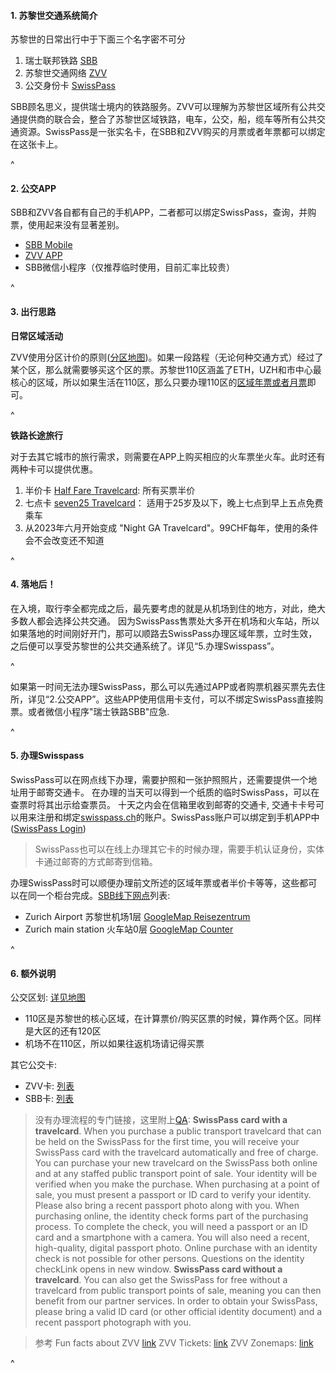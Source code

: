 #### **1. 苏黎世交通系统简介**

苏黎世的日常出行中于下面三个名字密不可分

1. 瑞士联邦铁路 [SBB](https://www.sbb.ch/en)
2. 苏黎世交通网络 [ZVV](https://www.zvv.ch/zvv/en/home.html)
3. 公交身份卡 [SwissPass](https://www.swisspass.ch/info/welcome)

SBB顾名思义，提供瑞士境内的铁路服务。ZVV可以理解为苏黎世区域所有公共交通提供商的联合会，整合了苏黎世区域铁路，电车，公交，船，缆车等所有公共交通资源。SwissPass是一张实名卡，在SBB和ZVV购买的月票或者年票都可以绑定在这张卡上。

^

#### **2. 公交APP**

SBB和ZVV各自都有自己的手机APP，二者都可以绑定SwissPass，查询，并购票，使用起来没有显著差别。

* [SBB Mobile](https://www.sbb.ch/de/fahrplan/mobile-fahrplaene/sbb-mobile.html)
* [ZVV APP](https://www.zvv.ch/zvv/de/service/apps/zvv-app.html)
* SBB微信小程序（仅推荐临时使用，目前汇率比较贵）

^

#### **3. 出行思路**

**日常区域活动**

ZVV使用分区计价的原则([分区地图](https://www.zvv.ch/zvv/en/travelcards-and-tickets/zones/zone-maps.html))。如果一段路程（无论何种交通方式）经过了某个区，那么就需要够买这个区的票。苏黎世110区涵盖了ETH，UZH和市中心最核心的区域，所以如果生活在110区，那么只要办理110区的[区域年票或者月票](https://www.zvv.ch/zvv/en/travelcards-and-tickets/travelcards/networkpass.html)即可。

^

**铁路长途旅行**

对于去其它城市的旅行需求，则需要在APP上购买相应的火车票坐火车。此时还有两种卡可以提供优惠。

1. 半价卡 [Half Fare Travelcard](https://www.sbb.ch/en/travelcards-and-tickets/railpasses/half-fare-travelcard.html): 所有买票半价
2. 七点卡 [seven25 Travelcard](https://www.sbb.ch/en/travelcards-and-tickets/railpasses/seven25-travelcard.html)： 适用于25岁及以下，晚上七点到早上五点免费乘车
3. 从2023年六月开始变成 "Night GA Travelcard"。99CHF每年，使用的条件会不会改变还不知道

^

#### **4. 落地后**！

在入境，取行李全都完成之后，最先要考虑的就是从机场到住的地方，对此，绝大多数人都会选择公共交通。
因为SwissPass售票处大多开在机场和火车站，所以如果落地的时间刚好开门，那可以顺路去SwissPass办理区域年票，立时生效，之后便可以享受苏黎世的公共交通系统了。详见“5.办理Swisspass”。

^

如果第一时间无法办理SwissPass，那么可以先通过APP或者购票机器买票先去住所，详见“2.公交APP”。这些APP使用信用卡支付，可以不绑定SwissPass直接购票。或者微信小程序"瑞士铁路SBB"应急.

^

#### **5. 办理Swisspass**

SwissPass可以在网点线下办理，需要护照和一张护照照片，还需要提供一个地址用于邮寄交通卡。
在办理的当天可以得到一个纸质的临时SwissPass，可以在查票时将其出示给查票员。
十天之内会在信箱里收到邮寄的交通卡, 交通卡卡号可以用来注册和绑定[swisspass.ch](https://www.swisspass.ch/register)的账户。SwissPass账户可以绑定到手机APP中([SwissPass Login](https://www.sbb.ch/en/travelcards-and-tickets/swisspass/swisspass-account.html))

> SwissPass也可以在线上办理其它卡的时候办理，需要手机认证身份，实体卡通过邮寄的方式邮寄到信箱。

办理SwissPass时可以顺便办理前文所述的区域年票或者半价卡等等，这些都可以在同一个柜台完成。[SBB线下网点](https://www.sbb.ch/en/station-services/at-the-station/services-at-the-station/gift-ideas/mondaine/points-of-sale.html)列表:

* Zurich Airport 苏黎世机场1层 [GoogleMap Reisezentrum](https://goo.gl/maps/v1efYctGYJcWsb3P9)
* Zurich main station 火车站0层 [GoogleMap Counter](https://goo.gl/maps/JTy8Kee2fbZ5SigC9)

^

#### **6. 额外说明**

公交区划: [详见地图](https://www.zvv.ch/zvv/en/travelcards-and-tickets/zones/zone-maps.html)

* 110区是苏黎世的核心区域，在计算票价/购买区票的时候，算作两个区。同样是大区的还有120区
* 机场不在110区，所以如果往返机场请记得买票

其它公交卡:

* ZVV卡: [列表](https://www.zvv.ch/zvv/en/travelcards-and-tickets/travelcards.html)
* SBB卡: [列表](https://www.sbb.ch/en/travelcards-and-tickets/railpasses.html)

> 没有办理流程的专门链接，这里附上[QA](https://www.sbb.ch/en/help-and-contact/produkte-services/swisspass.html#anchor3):
> **SwissPass card with a travelcard**.
> When you purchase a public transport travelcard that can be held on the SwissPass for the first time, you will receive your SwissPass card with the travelcard automatically and free of charge. You can purchase your new travelcard on the SwissPass both online and at any staffed public transport point of sale.
> Your identity will be verified when you make the purchase. When purchasing at a point of sale, you must present a passport or ID card to verify your identity. Please also bring a recent passport photo along with you.
> When purchasing online, the identity check forms part of the purchasing process. To complete the check, you will need a passport or an ID card and a smartphone with a camera. You will also need a recent, high-quality, digital passport photo.
> Online purchase with an identity check is not possible for other persons.
> Questions on the identity checkLink opens in new window.
> **SwissPass card without a travelcard**.
> You can also get the SwissPass for free without a travelcard from public transport points of sale, meaning you can then benefit from our partner services. In order to obtain your SwissPass, please bring a valid ID card (or other official identity document) and a recent passport photograph with you.

> 参考
> Fun facts about ZVV [link](https://secrets.zvv.ch/)
> ZVV Tickets: [link](https://www.zvv.ch/zvv/en/travelcards-and-tickets/tickets.html)
> ZVV Zonemaps: [link](https://www.zvv.ch/zvv/en/travelcards-and-tickets/zones/zone-maps.html)

^
